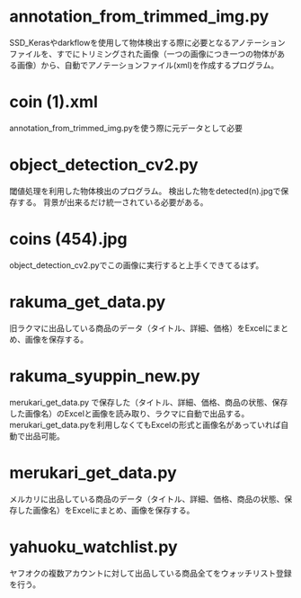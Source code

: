 # annotation_from_trimmed_img.py
SSD_Kerasやdarkflowを使用して物体検出する際に必要となるアノテーションファイルを、すでにトリミングされた画像（一つの画像につき一つの物体がある画像）から、自動でアノテーションファイル(xml)を作成するプログラム。

# coin (1).xml
annotation_from_trimmed_img.pyを使う際に元データとして必要

# object_detection_cv2.py
閾値処理を利用した物体検出のプログラム。
検出した物をdetected(n).jpgで保存する。
背景が出来るだけ統一されている必要がある。

# coins (454).jpg
object_detection_cv2.pyでこの画像に実行すると上手くできてるはず。

# rakuma_get_data.py
旧ラクマに出品している商品のデータ（タイトル、詳細、価格）をExcelにまとめ、画像を保存する。

# rakuma_syuppin_new.py
merukari_get_data.py で保存した（タイトル、詳細、価格、商品の状態、保存した画像名）のExcelと画像を読み取り、ラクマに自動で出品する。
merukari_get_data.pyを利用しなくてもExcelの形式と画像名があっていれば自動で出品可能。

# merukari_get_data.py
メルカリに出品している商品のデータ（タイトル、詳細、価格、商品の状態、保存した画像名）をExcelにまとめ、画像を保存する。

# yahuoku_watchlist.py
ヤフオクの複数アカウントに対して出品している商品全てをウォッチリスト登録を行う。

